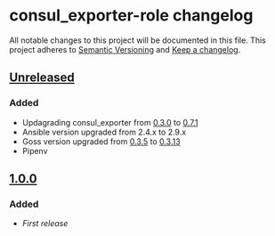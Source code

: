 # consul_exporter-role changelog

All notable changes to this project will be documented in this file.
This project adheres to [Semantic Versioning](http://semver.org/) and [Keep a changelog](https://github.com/olivierlacan/keep-a-changelog).


## [Unreleased](https://github.com/idealista/prometheus_consul_exporter-role/tree/develop)
### Added
- Updagrading consul_exporter from [0.3.0](https://github.com/prometheus/consul_exporter/releases/tag/v0.3.0) to [0.7.1](https://github.com/prometheus/consul_exporter/releases/tag/v0.7.1)
- Ansible version upgraded from 2.4.x to 2.9.x
- Goss version upgraded from [0.3.5](https://github.com/aelsabbahy/goss/releases/tag/v0.3.5) to [0.3.13](https://github.com/aelsabbahy/goss/releases/tag/v0.3.13)
- Pipenv

## [1.0.0](https://github.com/idealista/prometheus_consul_exporter-role/tree/1.0.0)
### Added
- *First release*
